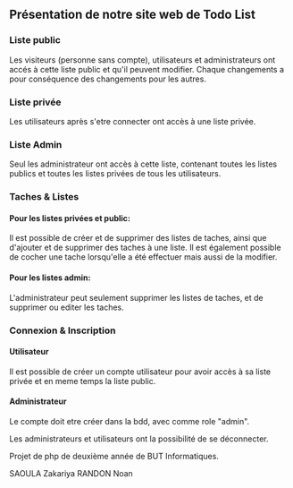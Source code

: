 ## Présentation de notre site web de Todo List

### Liste public
Les visiteurs (personne sans compte), utilisateurs et administrateurs ont accés à cette liste public et qu'il peuvent modifier. 
Chaque changements a pour conséquence des changements pour les autres.

### Liste privée 
Les utilisateurs après s'etre connecter ont accès à une liste privée.

### Liste Admin
Seul les administrateur ont accès à cette liste, contenant toutes les listes publics et toutes les listes privées de tous les utilisateurs.

### Taches & Listes
#### Pour les listes privées et public:
Il est possible de créer et de supprimer des listes de taches, ainsi que d'ajouter et de supprimer des taches à une liste.
Il est également possible de cocher une tache lorsqu'elle a été effectuer mais aussi de la modifier.

#### Pour les listes admin:
L'administrateur peut seulement supprimer les listes de taches, et de supprimer ou editer les taches.

### Connexion & Inscription

#### Utilisateur
Il est possible de créer un compte utilisateur pour avoir accès à sa liste privée et en meme temps la liste public.

#### Administrateur
Le compte doit etre créer dans la bdd, avec comme role "admin".

Les administrateurs et utilisateurs ont la possibilité de se déconnecter.


Projet de php de deuxième année de BUT Informatiques.

SAOULA Zakariya
RANDON Noan